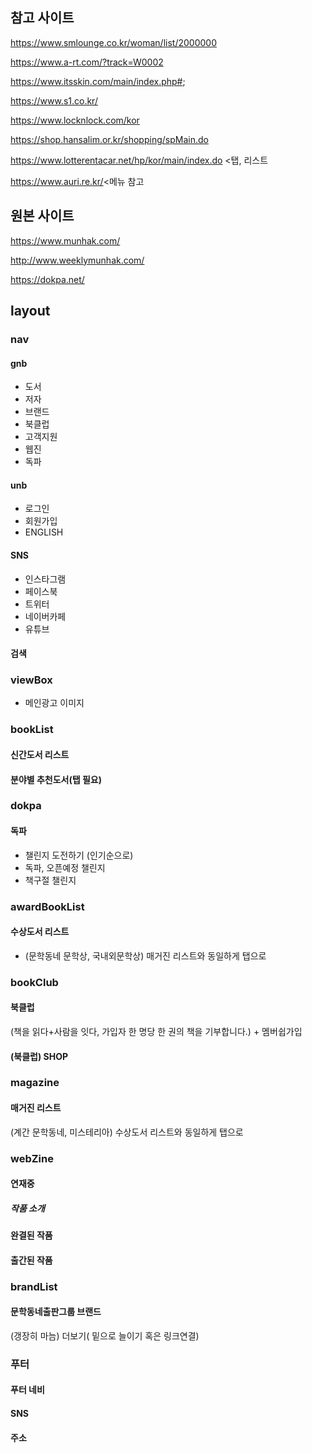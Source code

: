 ## 참고 사이트

https://www.smlounge.co.kr/woman/list/2000000

https://www.a-rt.com/?track=W0002

https://www.itsskin.com/main/index.php#;

https://www.s1.co.kr/

https://www.locknlock.com/kor

https://shop.hansalim.or.kr/shopping/spMain.do

https://www.lotterentacar.net/hp/kor/main/index.do <탭, 리스트

https://www.auri.re.kr/<메뉴 참고



## 원본 사이트

https://www.munhak.com/

http://www.weeklymunhak.com/

https://dokpa.net/



## layout

### nav

#### gnb

- 도서
- 저자
- 브랜드
- 북클럽
- 고객지원
- 웹진
- 독파

#### unb

- 로그인
- 회원가입
- ENGLISH

#### SNS

- 인스타그램
- 페이스북
- 트위터
- 네이버카페
- 유튜브

#### 검색



### viewBox

- 메인광고 이미지



### bookList

#### 신간도서 리스트 

#### 분야별 추천도서(탭 필요)



### dokpa

#### 독파

-  챌린지 도전하기 (인기순으로)
- 독파, 오픈예정 챌린지
- 책구절 챌린지



### awardBookList

#### 수상도서 리스트

- (문학동네 문학상, 국내외문학상) 매거진 리스트와 동일하게 탭으로



### bookClub

#### 북클럽

(책을 읽다+사람을 잇다, 가입자 한 명당 한 권의 책을 기부합니다.) + 멤버쉽가입

#### (북클럽) SHOP



### magazine

#### 매거진 리스트

(계간 문학동네, 미스테리아) 수상도서 리스트와 동일하게 탭으로



### webZine

####  연재중

##### 작품 소개

#### 완결된 작품

#### 출간된 작품





### brandList

#### 문학동네출판그룹 브랜드

(갱장히 마늠) 더보기( 밑으로 늘이기 혹은 링크연결)



### 푸터

#### 푸터 네비

#### SNS

#### 주소



